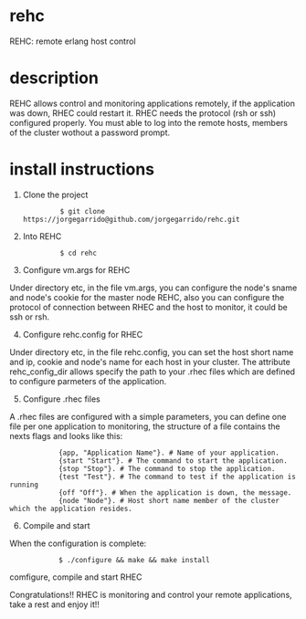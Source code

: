 rehc
====

REHC: remote erlang host control

description
====

REHC allows control and monitoring applications remotely, if the application was down, RHEC could restart it.
RHEC needs the protocol (rsh or ssh) configured properly. You must able to log into the remote hosts, members of the 
cluster wothout a password prompt.


install instructions
====

1) Clone the project
				
				$ git clone https://jorgegarrido@github.com/jorgegarrido/rehc.git

2) Into REHC

				$ cd rehc
				
3) Configure vm.args for REHC

Under directory etc, in the file vm.args, you can configure the node's sname and node's cookie for the 
master node REHC, also you can configure the protocol of connection between RHEC and the host to monitor, 
it could be ssh or rsh.

4) Configure rehc.config for RHEC

Under directory etc, in the file rehc.config, you can set the host short name and ip, cookie and node's name
for each host in your cluster. The attribute rehc_config_dir allows specify the path to your .rhec files
which are defined to configure parmeters of the application.

5) Configure .rhec files

A .rhec files are configured with a simple parameters, you can define one file per one application to 
monitoring, the structure of a file contains the nexts flags and looks like this:

				{app, "Application Name"}. # Name of your application.
				{start "Start"}. # The command to start the application.
				{stop "Stop"}. # The command to stop the application.
				{test "Test"}. # The command to test if the application is running
				{off "Off"}. # When the application is down, the message. 
				{node "Node"}. # Host short name member of the cluster which the application resides.

6) Compile and start

When the configuration is complete:
				
				$ ./configure && make && make install
				
comfigure, compile and start RHEC 

Congratulations!! RHEC is monitoring and control your remote applications, take a rest and enjoy it!!



